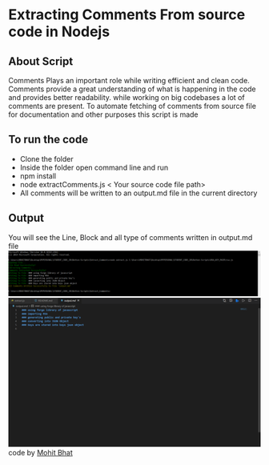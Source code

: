 # Extracting Comments From source code in Nodejs

## About Script

Comments Plays an important role while writing efficient and clean code. Comments provide a great understanding of what is happening in the code and provides better readability. while working on big codebases a lot of comments are present. To automate fetching of comments from source file for documentation and other purposes this script is made

## To run the code

- Clone the folder
- Inside the folder open command line and run
- npm install
- node extractComments.js < Your source code file path>
- All comments will be written to an output.md file in the current directory

## Output

You will see the Line, Block and all type of comments written in output.md file
![image](extractComments.png)
![image](outputmd.png)
code by [Mohit Bhat](https://www.mbcse.co)
